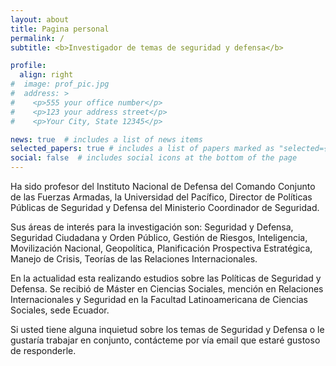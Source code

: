 ```yaml
---
layout: about
title: Pagina personal
permalink: /
subtitle: <b>Investigador de temas de seguridad y defensa</b>

profile:
  align: right
#  image: prof_pic.jpg
#  address: >
#    <p>555 your office number</p>
#    <p>123 your address street</p>
#    <p>Your City, State 12345</p>

news: true  # includes a list of news items
selected_papers: true # includes a list of papers marked as "selected={true}"
social: false  # includes social icons at the bottom of the page
---
```


Ha sido profesor del Instituto Nacional de Defensa del Comando Conjunto de las Fuerzas Armadas, la Universidad del Pacífico, Director de Políticas Públicas de Seguridad y Defensa del Ministerio Coordinador de Seguridad.

Sus áreas de interés para la investigación son: Seguridad y Defensa, Seguridad Ciudadana y Orden Público, Gestión de Riesgos, Inteligencia, Movilización Nacional, Geopolítica, Planificación Prospectiva Estratégica, Manejo de Crisis, Teorías de las Relaciones Internacionales.  

En la actualidad esta realizando estudios sobre las Políticas de Seguridad y Defensa. Se recibió de Máster en Ciencias Sociales, mención en Relaciones Internacionales y Seguridad en la Facultad Latinoamericana de Ciencias Sociales, sede Ecuador. 

Si usted tiene alguna inquietud sobre los temas de Seguridad y Defensa o le gustaría trabajar en conjunto, contácteme por vía email que estaré gustoso de responderle.

